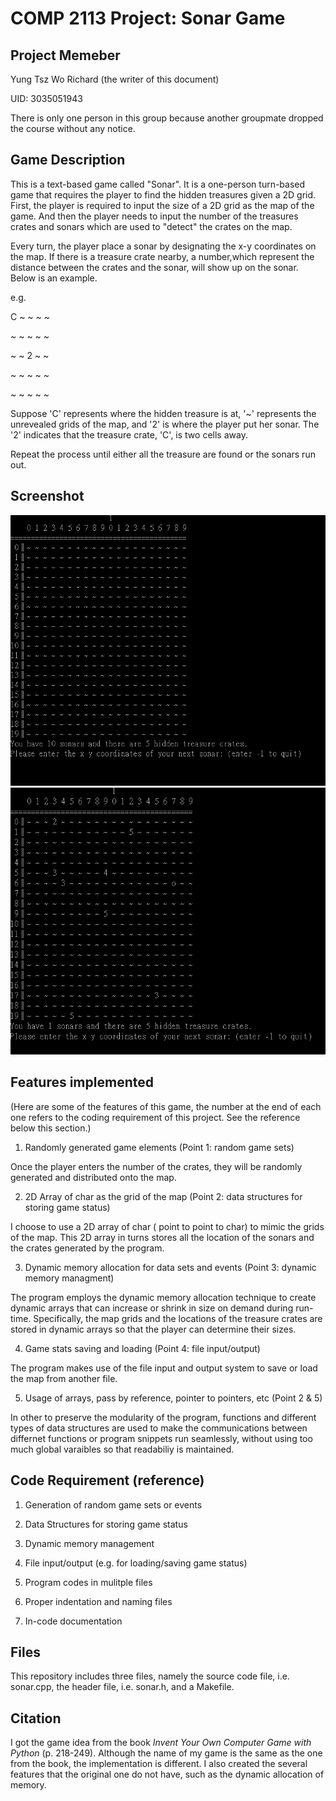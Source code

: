 # COMP 2113 Project: Sonar Game

## Project Memeber
Yung Tsz Wo Richard (the writer of this document)


UID: 3035051943

There is only one person in this group because another groupmate dropped the course without any notice.

## Game Description

This is a text-based game called "Sonar".
It is a one-person turn-based game that requires the player to find the hidden treasures given a 2D grid.
First, the player is required to input the size of a 2D grid as the map of the game.
And then the player needs to input the number of the treasures crates and sonars which are used to "detect" the crates on the map.

Every turn, the player place a sonar by designating the x-y coordinates on the map. If there is a treasure crate nearby,
a number,which represent the distance between the crates and the sonar, will show up on the sonar. Below is an example. 


e.g.


C ~ ~ ~ ~

~ ~ ~ ~ ~

~ ~ 2 ~ ~

~ ~ ~ ~ ~ 

~ ~ ~ ~ ~

Suppose 'C' represents where the hidden treasure is at, '~' represents the unrevealed grids of the map, 
and '2' is where the player put her sonar. The '2' indicates that the treasure crate, 'C', is two cells away.


Repeat the process until either all the treasure are found or the sonars run out.

## Screenshot

![image](https://github.com/RichardYung-COMP2113/COMP2113_Project/blob/master/screenshot%201.PNG)
![image](https://github.com/RichardYung-COMP2113/COMP2113_Project/blob/master/screenshot%202.PNG)


##  Features implemented


(Here are some of the features of this game, the number at the end of each one refers to the coding requirement of this project. See the reference below this section.)


1. Randomly generated game elements (Point 1: random game sets)

Once the player enters the number of the crates, they will be randomly generated and distributed onto the map.

2. 2D Array of char as the grid of the map (Point 2: data structures for storing game status)

I choose to use a 2D array of char ( point to point to char) to mimic the grids of the map. This 2D array in turns stores all the location of the sonars and the crates generated by the program. 

3. Dynamic memory allocation for data sets and events (Point 3: dynamic memory managment)

The program employs the dynamic memory allocation technique to create dynamic arrays that can increase or shrink in size on demand during run-time. Specifically, the map grids and the locations of the treasure crates are stored in dynamic arrays so that the player can determine their sizes.

4. Game stats saving and loading (Point 4: file input/output)

The program makes use of the file input and output system to save or load the map from another file.

5. Usage of arrays, pass by reference, pointer to pointers, etc (Point 2 & 5)

In other to preserve the modularity of the program, functions and different types of data structures are used to make the communications between differnet functions or program snippets run seamlessly, without using too much global varaibles so that readabiliy is maintained.


## Code Requirement (reference)

1. Generation of random game sets or events

2. Data Structures for storing game status

3. Dynamic memory management

4. File input/output (e.g. for loading/saving game status)

5. Program codes in mulitple files

6. Proper indentation and naming files

7. In-code documentation


## Files

This repository includes three files, namely the source code file, i.e. sonar.cpp, the header file, i.e. sonar.h, and a Makefile.


## Citation

I got the game idea from the book *Invent Your Own Computer Game with Python* (p. 218-249). Although the name of my game is the same as the one from the book, the implementation is different. I also created the several features that the original one do not have, such as the dynamic allocation of memory.
